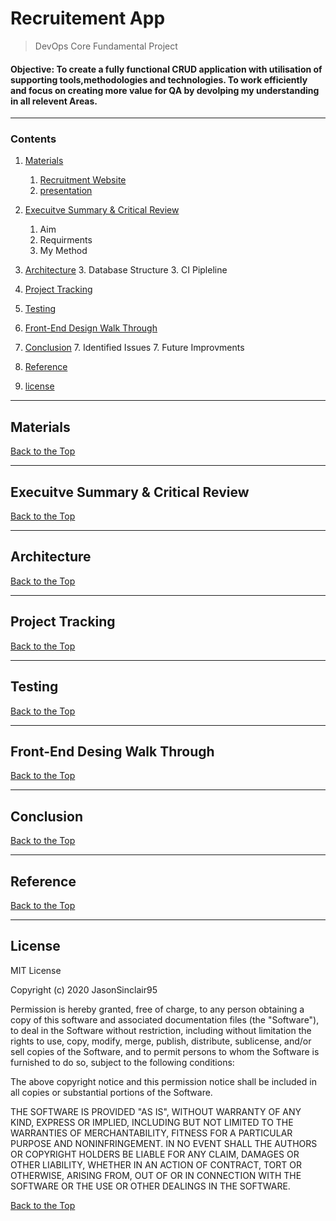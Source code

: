 # Recruitement App
> DevOps Core Fundamental Project 
#### Objective: To create a fully functional CRUD application with utilisation of supporting tools,methodologies and technologies. To work efficiently and focus on creating more value for QA by devolping my understanding in all relevent Areas.
---
### Contents
1. [ Materials ](#Materials)
    1. [ Recruitment Website ](https://34.89.105.159:5000)
    1. [ presentation ](https://docs.google.com/presentation/d/1t09if4lU1a9x9wSj-CRnNaoeSMQIHuru3_VedxZLW-g/edit#slide=id.p)

2. [Execuitve Summary & Critical Review](#execuitve-summary-&-critical-review)
    1. Aim  
    1. Requirments
    1. My Method

3. [Architecture](#Architecture) 
    3. Database Structure
    3. CI Pipleline

4. [Project Tracking](#Project-Tracking)

5. [Testing](#Testing)

6. [Front-End Design Walk Through](#Front-End-Desing-Walk-Through)

7. [Conclusion](#conclusion)
    7. Identified Issues
    7. Future Improvments
8. [Reference](#Reference)
9. [license](#Licence)
---
## Materials



[Back to the Top](#Recruitement-App)

---
## Execuitve Summary & Critical Review



[Back to the Top](#Recruitement-App)

---
## Architecture



[Back to the Top](#Recruitement-App)

---
## Project Tracking



[Back to the Top](#Recruitement-App)

---
## Testing



[Back to the Top](#Recruitement-App)

---

## Front-End Desing Walk Through



[Back to the Top](#Recruitement-App)

---

## Conclusion



[Back to the Top](#Recruitement-App)

---

## Reference



[Back to the Top](#Recruitement-App)

---

## License

MIT License

Copyright (c) 2020 JasonSinclair95

Permission is hereby granted, free of charge, to any person obtaining a copy
of this software and associated documentation files (the "Software"), to deal
in the Software without restriction, including without limitation the rights
to use, copy, modify, merge, publish, distribute, sublicense, and/or sell
copies of the Software, and to permit persons to whom the Software is
furnished to do so, subject to the following conditions:

The above copyright notice and this permission notice shall be included in all
copies or substantial portions of the Software.

THE SOFTWARE IS PROVIDED "AS IS", WITHOUT WARRANTY OF ANY KIND, EXPRESS OR
IMPLIED, INCLUDING BUT NOT LIMITED TO THE WARRANTIES OF MERCHANTABILITY,
FITNESS FOR A PARTICULAR PURPOSE AND NONINFRINGEMENT. IN NO EVENT SHALL THE
AUTHORS OR COPYRIGHT HOLDERS BE LIABLE FOR ANY CLAIM, DAMAGES OR OTHER
LIABILITY, WHETHER IN AN ACTION OF CONTRACT, TORT OR OTHERWISE, ARISING FROM,
OUT OF OR IN CONNECTION WITH THE SOFTWARE OR THE USE OR OTHER DEALINGS IN THE
SOFTWARE.

[Back to the Top](#Recruitement-App)

